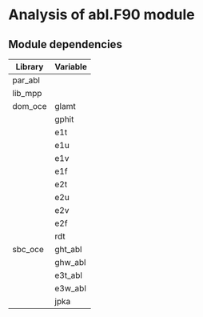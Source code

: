 # Analysis of abl.F90 module

## Module dependencies
| Library        | Variable |
|----------------|----------|
| par_abl        |          |
| lib_mpp        |          |
| dom_oce        | glamt    |
|                | gphit    |
|                | e1t      |
|                | e1u      |
|                | e1v      |
|                | e1f      |
|                | e2t      |
|                | e2u      |
|                | e2v      |
|                | e2f      |
|                | rdt      |
| sbc_oce        | ght_abl  |
|                | ghw_abl  |
|                | e3t_abl  |
|                | e3w_abl  |
|                | jpka     |

